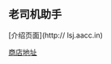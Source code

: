 ## 老司机助手

[介绍页面](http:// lsj.aacc.in)

[商店地址](https://chrome.google.com/webstore/detail/dlpikpjeaehiiejgjjhieknhibboelij)